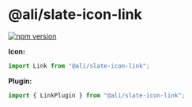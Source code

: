 # @ali/slate-icon-link

[![npm version](https://badge.fury.io/js/%40canner%2Fslate-icon-link.svg)](https://badge.fury.io/js/%40canner%2Fslate-icon-link)

**Icon:**

```js
import Link from "@ali/slate-icon-link";
```

**Plugin:**

```js
import { LinkPlugin } from "@ali/slate-icon-link";
```
